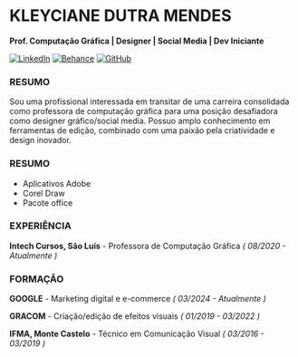 # KLEYCIANE DUTRA MENDES 
**Prof. Computação Gráfica | Designer | Social Media | Dev Iniciante**

[![LinkedIn](https://img.shields.io/badge/LinkedIn-000000?style=for-the-badge&logo=linkedin&logoColor=white)](https://www.linkedin.com/in/kleycianedmendes/)
[![Behance](https://img.shields.io/badge/Behance-000000?style=for-the-badge&logo=Behance&logoColor=white)](https://www.behance.com/in/kleycianemendes/)
[![GitHub](https://img.shields.io/badge/GitHub-000000?style=for-the-badge&logo=github&logoColor=white)](https://github.com/MajorKley)

### RESUMO
Sou uma profissional interessada em transitar de uma carreira consolidada como professora de
computação gráfica para uma posição desafiadora como designer gráfico/social media. Possuo
amplo conhecimento em ferramentas de edição, combinado com uma paixão pela criatividade
e design inovador.


### RESUMO
- Aplicativos Adobe
- Corel Draw
- Pacote office

### EXPERIÊNCIA
**Intech Cursos, São Luís** - Professora de Computação Gráfica
_( 08/2020 - Atualmente )_

### FORMAÇÃO
**GOOGLE** - Marketing digital e e-commerce
_( 03/2024 - Atualmente )_

**GRACOM** - Criação/edição de efeitos visuais
_( 01/2019 - 03/2022 )_

**IFMA, Monte Castelo** - Técnico em Comunicação Visual
_( 03/2016 - 03/2019 )_


